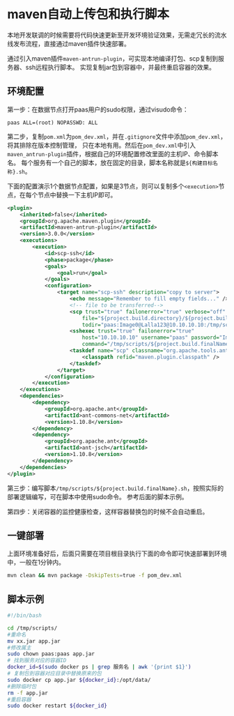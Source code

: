 # maven自动上传包和执行脚本

本地开发联调的时候需要将代码快速更新至开发环境验证效果，无需走冗长的流水线发布流程，直接通过maven插件快速部署。

通过引入maven插件`maven-antrun-plugin`，可实现本地编译打包、scp复制到服务器、ssh远程执行脚本。
实现复制jar包到容器中，并最终重启容器的效果。

## 环境配置
第一步：在数据节点打开paas用户的sudo权限，通过visudo命令：
```
paas ALL=(root) NOPASSWD: ALL
```

第二步，复制`pom.xml`为`pom_dev.xml`，并在`.gitignore`文件中添加`pom_dev.xml`，将其排除在版本控制管理，
只在本地有用。然后在`pom_dev.xml`中引入`maven_antrun-plugin`插件，根据自己的环境配置修改里面的主机IP、命令脚本名。
每个服务有一个自己的脚本，放在固定的目录，脚本名称就是`${构建目标名称}.sh`。

下面的配置演示1个数据节点配置，如果是3节点，则可以复制多个`<execution>`节点，在每个节点中替换一下主机IP即可。

```xml
<plugin>
    <inherited>false</inherited>
    <groupId>org.apache.maven.plugin</groupId>
    <artifactId>maven-antrun-plugin</artifactId>
    <version>3.0.0</version>
    <executions>
        <execution>
            <id>scp-ssh</id>
            <phase>package</phase>
            <goals>
                <goal>run</goal>
            </goals>
            <configuration>
                <target name="scp-ssh" description="copy to server">
                    <echo message="Remember to fill empty fields..." />
                    <!-- file to be transferred-->
                    <scp trust="true" failonerror="true" verbose="off" sftp="true"
                        file="${project.build.directory}/${project.build.finalName}.jar"
                        todir="paas:Image0@Lalla123@10.10.10.10:/tmp/scripts/" />
                    <sshexec trust="true" failonerror="true"
                        host="10.10.10.10" username="paas" password="Image0@Lalla123"
                        command="/tmp/scripts/${project.build.finalName}.sh" timeout="120000" />
                    <taskdef name="scp" classname="org.apache.tools.ant.taskdefs.optional.ssh.Scp">
                        <classpath refid="maven.plugin.classpath" />
                    </taskdef>
                </target>
            </configuration>
        </execution>
    </executions>
    <dependencies>
        <dependency>
            <groupId>org.apache.ant</groupId>
            <artifactId>ant-commons-net</artifactId>
            <version>1.10.8</version>
        </dependency>
        <dependency>
            <groupId>org.apache.ant</groupId>
            <artifactId>ant-jsch</artifactId>
            <version>1.10.8</version>
        </dependency>
    </dependencies>
</plugin>
```

第三步：编写脚本`/tmp/scripts/${project.build.finalName}.sh`，按照实际的部署逻辑编写，可在脚本中使用sudo命令。
参考后面的脚本示例。

第四步：关闭容器的监控健康检查，这样容器替换包的时候不会自动重启。

## 一键部署

上面环境准备好后，后面只需要在项目根目录执行下面的命令即可快速部署到环境中，一般在1分钟内。
```bash
mvn clean && mvn package -DskipTests=true -f pom_dev.xml
```

## 脚本示例

```bash
#!/bin/bash

cd /tmp/scripts/
#重命名
mv xx.jar app.jar
#修改属主
sudo chown paas:paas app.jar
# 找到服务对应的容器ID
docker_id=$(sudo docker ps | grep 服务名 | awk '{print $1}')
# 复制包到容器对应目录中替换原来的包
sudo docker cp app.jar ${docker_id}:/opt/data/
#删除临时包
rm -f app.jar
#重启容器
sudo docker restart ${docker_id}
```
